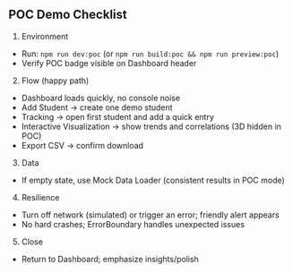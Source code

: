 ## POC Demo Checklist

1) Environment
- Run: `npm run dev:poc` (or `npm run build:poc && npm run preview:poc`)
- Verify POC badge visible on Dashboard header

2) Flow (happy path)
- Dashboard loads quickly, no console noise
- Add Student → create one demo student
- Tracking → open first student and add a quick entry
- Interactive Visualization → show trends and correlations (3D hidden in POC)
- Export CSV → confirm download

3) Data
- If empty state, use Mock Data Loader (consistent results in POC mode)

4) Resilience
- Turn off network (simulated) or trigger an error; friendly alert appears
- No hard crashes; ErrorBoundary handles unexpected issues

5) Close
- Return to Dashboard; emphasize insights/polish


